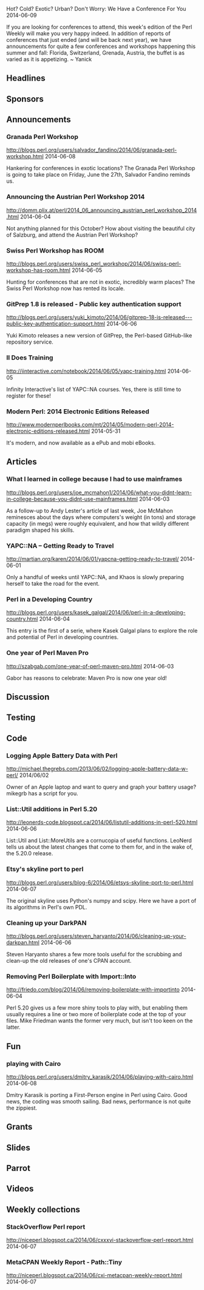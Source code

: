Hot? Cold? Exotic? Urban? Don't Worry: We Have a Conference For You
2014-06-09

If you are looking for conferences to attend, this week's edition of the Perl
Weekly will make you very happy indeed. In addition of reports of conferences that
just ended (and will be back next year), we have announcements for quite a few
conferences and workshops happening this summer and fall: Florida,
Switzerland, Grenada, Austria, the buffet is as varied as it is appetizing. ~
Yanick 


## Headlines

## Sponsors

## Announcements

### Granada Perl Workshop 
http://blogs.perl.org/users/salvador_fandino/2014/06/granada-perl-workshop.html
2014-06-08

Hankering for conferences in exotic locations? 
The Granada Perl Workshop is going to take place on Friday, June the 27th, 
Salvador Fandino reminds us.

### Announcing the Austrian Perl Workshop 2014
http://domm.plix.at/perl/2014_06_announcing_austrian_perl_workshop_2014.html
2014-06-04

Not anything planned for this October? How about visiting the beautiful city
of Salzburg, and attend the Austrian Perl Workshop?

### Swiss Perl Workshop has ROOM
http://blogs.perl.org/users/swiss_perl_workshop/2014/06/swiss-perl-workshop-has-room.html
2014-06-05

Hunting for conferences that are not in exotic, incredibly warm places? The
Swiss Perl Workshop now has rented its locale.

### GitPrep 1.8 is released - Public key authentication support 
http://blogs.perl.org/users/yuki_kimoto/2014/06/gitprep-18-is-released---public-key-authentication-support.html
2014-06-06

Yuki Kimoto releases a new version of GitPrep, the Perl-based GitHub-like
repository service.

### II Does Training
http://iinteractive.com/notebook/2014/06/05/yapc-training.html
2014-06-05

Infinity Interactive's list of YAPC::NA courses. Yes, there is still time to
register for these!

### Modern Perl: 2014 Electronic Editions Released
http://www.modernperlbooks.com/mt/2014/05/modern-perl-2014-electronic-editions-released.html
2014-05-31

It's modern, and now available as a ePub and mobi eBooks.

## Articles

### What I learned in college because I had to use mainframes
http://blogs.perl.org/users/joe_mcmahon1/2014/06/what-you-didnt-learn-in-college-because-you-didnt-use-mainframes.html
2014-06-03

As a follow-up to Andy Lester's article of last week, Joe McMahon reminesces
about the days where computers's weight (in tons) and storage capacity (in megs) were
roughly equivalent, and how that wildly different paradigm shaped his skills.

### YAPC::NA – Getting Ready to Travel
http://martian.org/karen/2014/06/01/yapcna-getting-ready-to-travel/
2014-06-01

Only a handful of weeks until YAPC::NA, and Khaos is slowly preparing herself
to take the road for the event.

### Perl in a Developing Country
http://blogs.perl.org/users/kasek_galgal/2014/06/perl-in-a-developing-country.html
2014-06-04

This entry is the first of a serie, where Kasek Galgal plans to
explore the role and potential of Perl in developing countries.

### One year of Perl Maven Pro
http://szabgab.com/one-year-of-perl-maven-pro.html
2014-06-03 

Gabor has reasons to celebrate: Maven Pro is now one year old! 





## Discussion

## Testing

## Code

### Logging Apple Battery Data with Perl
http://michael.thegrebs.com/2013/06/02/logging-apple-battery-data-w-perl/
2014/06/02

Owner of an Apple laptop and want to query and graph your battery usage? 
mikegrb has a script for you.




### List::Util additions in Perl 5.20
http://leonerds-code.blogspot.ca/2014/06/listutil-additions-in-perl-520.html
2014-06-06

List::Util and List::MoreUtils are a cornucopia of useful functions. LeoNerd
tells us about the latest changes that come to them for, and in the wake of, the  5.20.0
release.


### Etsy's skyline port to perl
http://blogs.perl.org/users/blog-6/2014/06/etsys-skyline-port-to-perl.html
2014-06-07

The original skyline uses Python's numpy and scipy. Here we have a port of its
algorithms in Perl's own PDL. 


### Cleaning up your DarkPAN 
http://blogs.perl.org/users/steven_haryanto/2014/06/cleaning-up-your-darkpan.html
2014-06-06

Steven Haryanto shares a few more tools useful for the scrubbing and clean-up
the old releases of one's CPAN account.


### Removing Perl Boilerplate with Import::Into
http://friedo.com/blog/2014/06/removing-boilerplate-with-importinto
2014-06-04

Perl 5.20 gives us a few more shiny tools to play with, but enabling them
usually requires a line or two more of boilerplate code at the top of your
files. Mike Friedman wants the former very much, but isn't too keen on the
latter.


## Fun

### playing with Cairo 
http://blogs.perl.org/users/dmitry_karasik/2014/06/playing-with-cairo.html
2014-06-08

Dmitry Karasik is porting a First-Person engine in Perl using Cairo. Good
news, the coding was smooth sailing. Bad news, performance is not quite the
zippiest.


## Grants

## Slides

## Parrot

## Videos

## Weekly collections

### StackOverflow Perl report
http://niceperl.blogspot.ca/2014/06/cxxxvi-stackoverflow-perl-report.html
2014-06-07

### MetaCPAN Weekly Report - Path::Tiny
http://niceperl.blogspot.ca/2014/06/cxi-metacpan-weekly-report.html
2014-06-07








